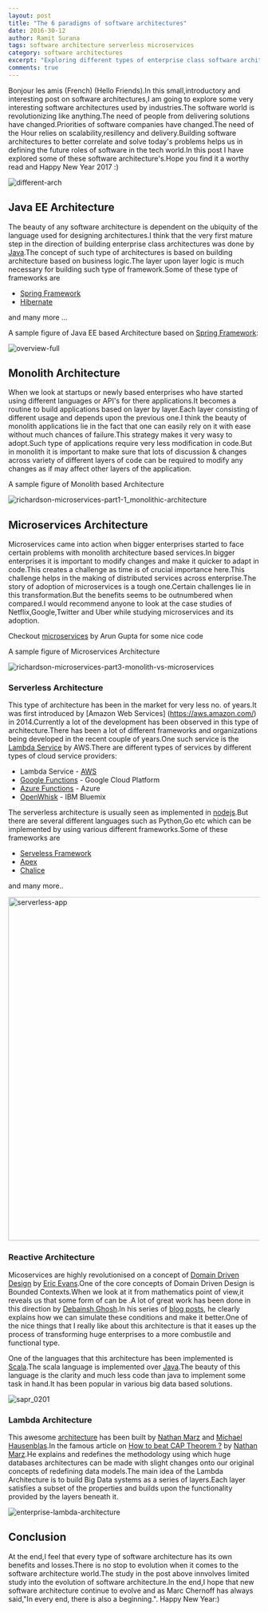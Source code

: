 ```yaml
---
layout: post
title: "The 6 paradigms of software architectures"
date: 2016-30-12
author: Ramit Surana
tags: software architecture serverless microservices
category: software architectures
excerpt: "Exploring different types of enterprise class software architectures"
comments: true
---
```


Bonjour les amis (French) (Hello Friends).In this small,introductory and interesting post on software architectures,I am going to explore some very interesting software architectures used by industries.The software world is revolutionizing like anything.The need of people from delivering solutions have changed.Priorities of software companies have changed.The need of the Hour relies on scalability,resillency and delivery.Building software architectures to better correlate and solve today's problems helps us in defining the future roles of software in the tech world.In this post I have explored some of these software architecture's.Hope you find it a worthy read and Happy New Year 2017 :)

![different-arch](https://cloud.githubusercontent.com/assets/8342133/19617754/61667bb8-9856-11e6-82f0-0d548a452e30.png)


## Java EE Architecture

The beauty of any software architecture is dependent on the ubiquity of the language used for designing architectures.I think that the very first mature step in the direction of building enterprise class architectures was done by [Java](http://java.com).The concept of such type of architectures is based on building architecture based on business logic.The layer upon layer logic is much necessary for building such type of framework.Some of these type of frameworks are 

* [Spring Framework](http://spring.io)
* [Hibernate](http://hibernate.org)

and many more ...

A sample figure of Java EE based Architecture based on [Spring Framework](http://spring.io):

![overview-full](https://cloud.githubusercontent.com/assets/8342133/19943059/e599a97e-a15b-11e6-97a0-aabe1cf3b2a6.png)

## Monolith Architecture

When we look at startups or newly based enterprises who have started using different languages or API's for there applications.It becomes a routine to build applications based on layer by layer.Each layer consisting of different usage and depends upon the previous one.I think the beauty of monolith applications lie in the fact that one can easily rely on it with ease without much chances of failure.This strategy makes it very wasy to adopt.Such type of applications require very less modification in code.But in monolith it is important to make sure that lots of discussion & changes across variety of different layers of code can be required to modify any changes as if may affect other layers of the application.

A sample figure of Monolith based Architecture

![richardson-microservices-part1-1_monolithic-architecture](https://cloud.githubusercontent.com/assets/8342133/19943135/28e6e372-a15c-11e6-83c5-0ca2bc6b2fdc.png)

## Microservices Architecture

Microservices came into action when bigger enterprises started to face certain problems with monolith architecture based services.In bigger enterprises it is important to modify changes and make it quicker to adapt in code.This creates a challenge as time is of crucial importance here.This challenge helps in the making of distributed services across enterprise.The story of adoption of microservices is a tough one.Certain challenges lie in this transformation.But the benefits seems to be outnumbered when compared.I would recommend anyone to look at the case studies of Netflix,Google,Twitter and Uber while studying microservices and its adoption.

Checkout [microservices](https://github.com/arun-gupta/microservices) by Arun Gupta for some nice code

A sample figure of Microservices Architecture

![richardson-microservices-part3-monolith-vs-microservices](https://cloud.githubusercontent.com/assets/8342133/19943184/4f9c0f92-a15c-11e6-9b7b-0bee57b0cd62.png)

### Serverless Architecture

This type of architecture has been in the market for very less no. of years.It was first introduced by [Amazon Web Services]
(https://aws.amazon.com/) in 2014.Currently a lot of the development has been observed in this type of architecture.There has been a lot of different frameworks and organizations being developed in the recent couple of years.One such service is the [Lambda Service](https://aws.amazon.com/lambda/) by AWS.There are different types of services by different types of cloud service providers:

* Lambda Service - [AWS](http://aws.amazon.com)
* [Google Functions](https://cloud.google.com/functions/docs/) - Google Cloud Platform
* [Azure Functions](https://azure.microsoft.com/en-in/services/functions/) - Azure
* [OpenWhisk](https://developer.ibm.com/openwhisk/) - IBM Bluemix

The serverless architecture is usually seen as implemented in [nodejs](http://nodejs.org).But there are several different languages such as Python,Go etc which can be implemented by using various different frameworks.Some of these frameworks are 

* [Serveless Framework](http://serverless.com)
* [Apex](http://apex.com)
* [Chalice](https://github.com/awslabs/chalice)

and many more..

<img width="688" alt="serverless-app" src="https://cloud.githubusercontent.com/assets/8342133/19942695/a5c9156a-a15a-11e6-8885-23d918c71b57.png">


### Reactive Architecture

Micoservices are highly revolutionised on a concept of [Domain Driven Design](http://domainlanguage.com) by [Eric Evans](https://twitter.com/ericevans0?lang=en).One of the core concepts of Domain Driven Design is Bounded Contexts.When we look at it from mathematics point of view,it reveals us that some form of  can be .A lot of great work has been done in this direction by [Debainsh Ghosh](https://twitter.com/debasishg).In his series of [blog posts](http://debasishg.blogspot.in/), he clearly explains how we can simulate these conditions and make it better.One of the nice things that I really like about this architecture is that it eases up the process of transforming huge enterprises to a more combustile and functional type.

One of the languages that this architecture has been implemented is [Scala](http://www.scala-lang.org/).The scala language is implemented over [Java](http://java.com).The beauty of this language is the clarity and much less code than java to implement some task in hand.It has been popular in various big data based solutions.

![sapr_0201](https://cloud.githubusercontent.com/assets/8342133/19943645/51acc964-a15e-11e6-9a47-435f00f1ce69.jpg)


### Lambda Architecture

This awesome [architecture](http://lambda-architecture.net/) has been built by [Nathan Marz](https://twitter.com/nathanmarz) and [Michael Hausenblas](http://mhausenblas.info/).In the famous article on [How to beat CAP Theorem ?](http://nathanmarz.com/blog/how-to-beat-the-cap-theorem.html) by [Nathan Marz](https://twitter.com/nathanmarz).He explains and redefines the methodology using which huge databases architectures can be made with slight changes onto our original concepts of redefining data models.The main idea of the Lambda Architecture is to build Big Data systems as a series of layers.Each layer satisfies a subset of the properties and builds upon the functionality provided by the layers beneath it.

![enterprise-lambda-architecture](https://cloud.githubusercontent.com/assets/8342133/19943306/d32a3032-a15c-11e6-8cec-61118add9d2d.jpg)

## Conclusion

At the end,I feel that every type of software architecture has its own benefits and losses.There is no stop to evolution when it comes to the software architecture world.The study in the post above innvolves limited study into the evolution of software architecture.In the end,I hope that new software architecture continue to evolve and as Marc Chernoff has always said,"In every end, there is also a beginning.". Happy New Year:)
